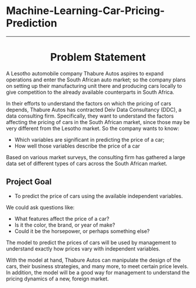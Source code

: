 # Machine-Learning-Car-Pricing-Prediction
---
# <center>Problem Statement</center>

A Lesotho automobile company Thabure Autos aspires to expand operations and enter the South African auto market; so the company plans on setting up their manufacturing unit there and producing cars locally to give competition to the already available counterparts in South Africa.

In their efforts to understand the factors on which the pricing of cars depends, Thabure Autos has contracted Deiv Data Consultancy (DDC), a data consulting firm. Specifically, they want to understand the factors affecting the pricing of cars in the South African market, since those may be very different from the Lesotho market. So the company wants to know:

- Which variables are significant in predicting the price of a car;
- How well those variables describe the price of a car 

Based on various market surveys, the consulting firm has gathered a large data set of different types of cars across the South African market.

## Project Goal
- To predict the price of cars using the available independent variables.

We could ask questions like:
 * What features affect the price of a car? 
 * Is it the color, the brand, or year of make?
 * Could it be the horsepower, or perhaps something else?

The model to predict the prices of cars will be used by management to understand exactly how prices vary with independent variables. 

With the model at hand, Thabure Autos can manipulate the design of the cars, their business strategies, and many more, to meet certain price levels. In addition, the model will be a good way for management to understand the pricing dynamics of a new, foreign market. 
